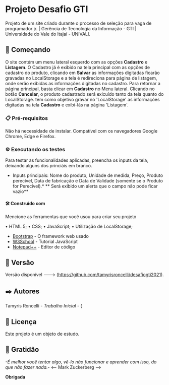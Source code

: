 
# Projeto Desafio GTI

Projeto de um site criado durante o processo de seleção para vaga de programador jr. | Gerência de Tecnologia da Informação - GTI | Universidade do Vale do Itajaí - UNIVALI.


## 🚀 Começando

O site contém um menu lateral esquerdo com as opções **Cadastro** e **Listagem**.
O Cadastro já é exibido na tela principal com as opções de cadastro do produto, clicando em **Salvar** as informações digitadas ficarão gravadas no LocalStorage e a tela é redireciona para página de listagem, onde serão exibidas as informações digitadas no cadastro.
Para retornar a página principal, basta clicar em **Cadastro** no Menu lateral.
Clicando no botão **Cancelar**, o produto cadastrado será exlcuído tanto da tela quanto do LocalStorage.
tem como objetivo gravar no 'LocalStorage' as informações digitadas na tela **Cadastro** e exibi-lás na página 'Listagem'.


### 📋 Pré-requisitos

Não há necessidade de instalar.
Compatível com os navegadores Google Chrome, Edge e Firefox.


### ⚙️ Executando os testes

Para testar as funcionalidades aplicadas, preencha os inputs da tela, deixando alguns dos princiáis em branco.
* Inputs principais: Nome do produto, Unidade de medida, Preço, Produto perecível, Data de fabricação e Data de Validade (somente se o Produto for Perecível).*
** Será exibido um alerta que o campo não pode ficar vazio**


#### 🛠️ Construído com

Mencione as ferramentas que você usou para criar seu projeto

• HTML 5;
• CSS;
• JavaScript;
• Utilização de LocalStorage;

* [Bootstrap](https://getbootstrap.com.br/) - O framework web usado
* [W3School](www.w3schools.com) - Tutorial JavaScript
* [Notepad++](notepad-plus-plus.org) - Editor de código


## 📌 Versão

Versão disponível ---> (https://github.com/tamyrisroncelli/desafiogti2021). 


## ✒️ Autores

Tamyris Roncelli - *Trabalho Inicial* - (


## 📄 Licença

Este projeto é um objeto de estudo.


## 🎁 Gratidão

*-É melhor você tentar algo, vê-lo não funcionar e aprender com isso, do que não fazer nada.-* <-- Mark Zuckerberg -->

**Obrigada**


